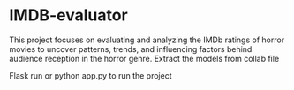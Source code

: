 # IMDB-evaluator
This project focuses on evaluating and analyzing the IMDb ratings of horror movies to uncover patterns, trends, and influencing factors behind audience reception in the horror genre. 
Extract the models from collab file 

Flask run or python app.py to run the project

